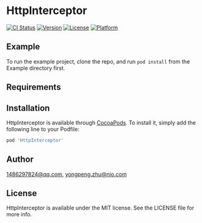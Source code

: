 # HttpInterceptor

[![CI Status](https://img.shields.io/travis/1486297824@qq.com/HttpInterceptor.svg?style=flat)](https://travis-ci.org/1486297824@qq.com/HttpInterceptor)
[![Version](https://img.shields.io/cocoapods/v/HttpInterceptor.svg?style=flat)](https://cocoapods.org/pods/HttpInterceptor)
[![License](https://img.shields.io/cocoapods/l/HttpInterceptor.svg?style=flat)](https://cocoapods.org/pods/HttpInterceptor)
[![Platform](https://img.shields.io/cocoapods/p/HttpInterceptor.svg?style=flat)](https://cocoapods.org/pods/HttpInterceptor)

## Example

To run the example project, clone the repo, and run `pod install` from the Example directory first.

## Requirements

## Installation

HttpInterceptor is available through [CocoaPods](https://cocoapods.org). To install
it, simply add the following line to your Podfile:

```ruby
pod 'HttpInterceptor'
```

## Author

1486297824@qq.com, yongpeng.zhu@nio.com

## License

HttpInterceptor is available under the MIT license. See the LICENSE file for more info.
